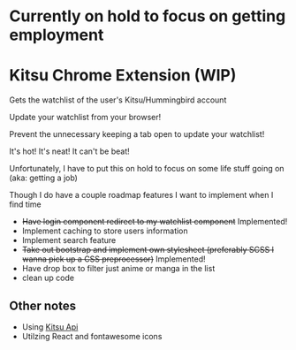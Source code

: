 # Currently on hold to focus on getting employment

# Kitsu Chrome Extension (WIP)

Gets the watchlist of the user's Kitsu/Hummingbird account

Update your watchlist from your browser!

Prevent the unnecessary keeping a tab open to update your watchlist!

It's hot!  It's neat!  It can't be beat!

Unfortunately, I have to put this on hold to focus on some life stuff going on (aka: getting a job)

Though I do have a couple roadmap features I want to implement when I find time

* ~~Have login component redirect to my watchlist component~~ Implemented!
* Implement caching to store users information
* Implement search feature
* ~~Take out bootstrap and implement own stylesheet (preferably SCSS I wanna pick up a CSS preprocessor)~~ Implemented!
* Have drop box to filter just anime or manga in the list
* clean up code

## Other notes
* Using [Kitsu Api](https://kitsu.docs.apiary.io/)
* Utilzing React and fontawesome icons

